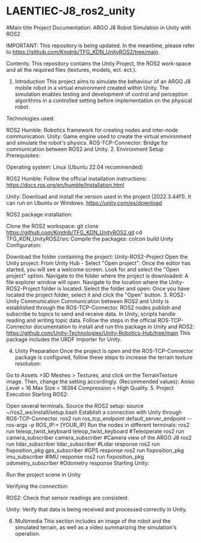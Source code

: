 # LAENTIEC-J8_ros2_unity
#Main title Project Documentation: ARGO J8 Robot Simulation in Unity with ROS2
 
IMPORTANT:
This repository is being updated. In the meantime, please refer to https://github.com/Kmdnb/TFG_KDN_UnityROS2/tree/main.

Contents:
This repository contains the Unity Project, the ROS2 work-space and all the required files (textures, models, ect. ect.).

1. Introduction
This project aims to simulate the behaviour of an ARGO J8 mobile robot in a virtual environment created within Unity. The simulation enables testing and development of control and perception algorithms in a controlled setting before implementation on the physical robot.

Technologies used:

ROS2 Humble: Robotics framework for creating nodes and inter-node communication.
Unity: Game engine used to create the virtual environment and simulate the robot's physics.
ROS-TCP-Connector: Bridge for communication between ROS2 and Unity.
2. Environment Setup
Prerequisites:

Operating system: Linux (Ubuntu 22.04 recommended)

ROS2 Humble: Follow the official installation instructions: https://docs.ros.org/en/humble/Installation.html

Unity: Download and install the version used in the project (2022.3.44f1). It can run on Ubuntu or Windows. https://unity.com/es/download

ROS2 package installation:

Clone the ROS2 workspace:
git clone https://github.com/Kmdnb/TFG_KDN_UnityROS2.git
cd TFG_KDN_UnityROS2/src 
Compile the packages:
colcon build
Unity Configuration:

Download the folder containing the project: Unity-ROS2-Project
Open the Unity project:
From Unity Hub - Select "Open project": Once the editor has started, you will see a welcome screen. Look for and select the "Open project" option.
Navigate to the folder where the project is downloaded: A file explorer window will open. Navigate to the location where the Unity-ROS2-Project folder is located.
Select the folder and open: Once you have located the project folder, select it and click the "Open" button.
3. ROS2-Unity Communication
Communication between ROS2 and Unity is established through the ROS-TCP-Connector. ROS2 nodes publish and subscribe to topics to send and receive data. In Unity, scripts handle reading and writing topic data. Follow the steps in the official ROS-TCP-Connector documentation to install and run this package in Unity and ROS2: https://github.com/Unity-Technologies/Unity-Robotics-Hub/tree/main This package includes the URDF Importer for Unity.  

4. Unity Preparation
Once the project is open and the ROS-TCP-Connector package is configured, follow these steps to increase the terrain texture resolution:

Go to Assets >3D Meshes > Textures, and click on the TerrainTexture image.
Then, change the setting accordingly.
(Recommended values):
Aniso Level = 16
Max Size = 16384
Compression = High Quality.
5. Project Execution
Starting ROS2:

Open several terminals.
Source the ROS2 setup:
source ~/ros2_ws/install/setup.bash
Establish a connection with Unity through ROS-TCP-Connector.
ros2 run ros_tcp_endpoint default_server_endpoint --ros-args -p ROS_IP:= [YOUR_IP]
Run the nodes in different terminals:
ros2 run teleop_twist_keyboard teleop_twist_keyboard #Teleoperate
ros2 run camera_subscriber camera_subscriber #Camera view of the ARGO J8
ros2 run lidar_subscriber lidar_subscriber #Lidar response
ros2 run fixposition_pkg gps_subscriber #GPS response
ros2 run fixposition_pkg imu_subscriber #IMU response
ros2 run fixposition_pkg odometry_subscriber #Odometry response
Starting Unity:

Run the project scene in Unity

Verifying the connection:

ROS2: Check that sensor readings are consistent.

Unity: Verify that data is being received and processed correctly in Unity.

6. Multimedia
This section includes an image of the robot and the simulated terrain, as well as a video summarizing the simulation's operation.
